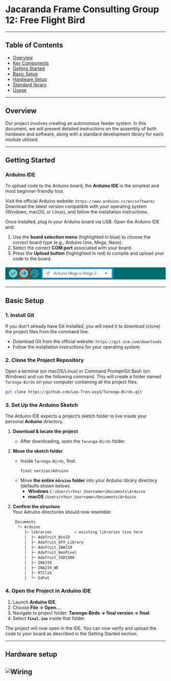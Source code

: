 # Jacaranda Frame Consulting Group 12: Free Flight Bird

------------------------------------------------------------------------------------------------------------

## Table of Contents
- [Overview](#overview)
- [Key Components](#key-components)
- [Getting Started](#getting-started)
- [Basic Setup](#basic-setup)
- [Hardware Setup](#hardware-setup)
- [Standard library](#Standard_library)
- [Usage](#usage)

------------------------------------------------------------------------------------------------------------

## Overview
Our project involves creating an autonomous feeder system. In this document, we will present detailed instructions on the assembly of both hardware and software, along with a standard development library for each module utilized.
  
------------------------------------------------------------------------------------------------------------

## Getting Started
### Arduino IDE

To upload code to the Arduino board, the **Arduino IDE** is the simplest and most beginner-friendly tool.

Visit the official Arduino website: `https://www.arduino.cc/en/software/`
Download the latest version compatible with your operating system (Windows, macOS, or Linux), and follow the installation instructions.

Once installed, plug in your Arduino board via USB. Open the Arduino IDE and:

1. Use the **board selection menu** (highlighted in blue) to choose the correct board type (e.g., Arduino Uno, Mega, Nano).
2. Select the correct **COM port** associated with your board.
3. Press the **Upload button** (highlighted in red) to compile and upload your code to the board.

![Adruino Bar](image/ArduinoBar.jpg)


------------------------------------------------------------------------------------------------------------

## Basic Setup 
### 1. Install Git
If you don't already have Git installed, you will need it to download (clone) the project files from the command line.

-   Download Git from the official website: `https://git-scm.com/downloads`
-   Follow the installation instructions for your operating system.

### 2. Clone the Project Repository

Open a terminal (on macOS/Linux) or Command Prompt/Git Bash (on Windows) and run the following command. This will create a folder named `Taronga-Birds` on your computer containing all the project files.

```bash
git clone https://github.com/Leo-Tron-usyd/Taronga-Birds.git
```

### 3.  Set Up the Arduino Sketch  

The Arduino IDE expects a project’s sketch folder to live inside your personal **Arduino** directory.

1. **Download & locate the project**  
   - After downloading, open the `Taronga-Birds` folder.

2. **Move the sketch folder**  
   - Inside `Taronga-Birds`, find:  
     ```
     final version/Adruino
     ```  
   - Move **the entire `Adruino` folder** into your Arduino library directory (defaults shown below).  
     - **Windows**  `C:\Users\<Your_Username>\Documents\Arduino`  
     - **macOS**  `/Users/<Your_Username>/Documents/Arduino`

3. **Confirm the structure**  
   Your Adruino directories should now resemble:  
   ```text
    Documents
     └─ Arduino
        ├─ libraries          ← existing libraries live here
        │  ├─ Adafruit_BusIO
        │  ├─ Adafruit_GFX_Library
        │  ├─ Adafruit_INA219
        │  ├─ Adafruit_NeoPixel
        │  ├─ Adafruit_SSD1306
        │  ├─ INA219
        │  ├─ INA219_WE
        │  ├─ RTClib
        │  └─ SdFat
### 4.  Open the Project in Arduino IDE  

1. Launch **Arduino IDE**.  
2. Choose **File → Open…**.  
3. Navigate to project folder: **Taronga-Birds → final version → final**.  
4. Select **`final.ino`** inside that folder.  

The project will now open in the IDE. You can now verify and upload the code to your board as described in the Getting Started section.

------------------------------------------------------------------------------------------------------------
## Hardware setup
![Wiring](image/Wiring.png)
------------------------------------------------------------------------------------------------------------

